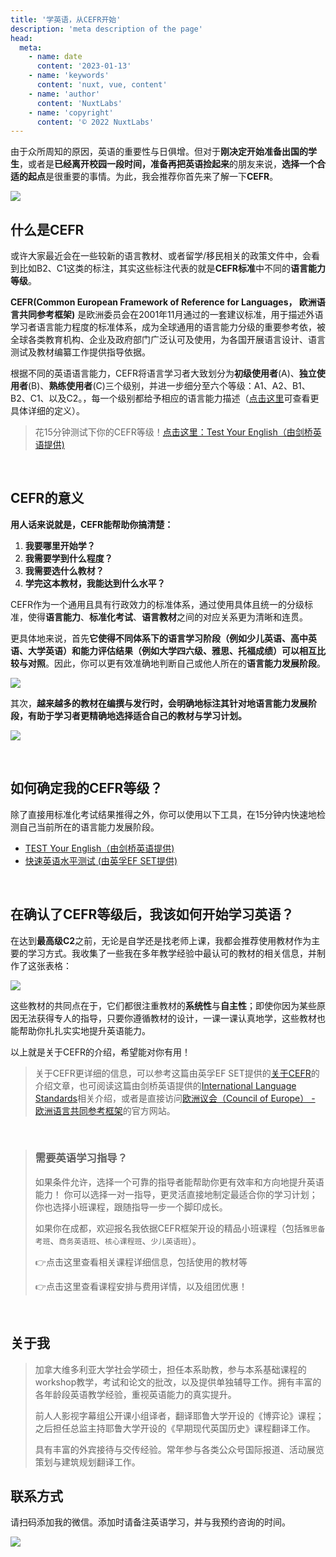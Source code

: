 ```yaml
---
title: '学英语，从CEFR开始'
description: 'meta description of the page'
head:
  meta:
    - name: date
      content: '2023-01-13'
    - name: 'keywords'
      content: 'nuxt, vue, content'
    - name: 'author'
      content: 'NuxtLabs'
    - name: 'copyright'
      content: '© 2022 NuxtLabs'
---
```


由于众所周知的原因，英语的重要性与日俱增。但对于**刚决定开始准备出国的学生**，或者是**已经离开校园一段时间，准备再把英语捡起来**的朋友来说，**选择一个合适的起点**是很重要的事情。为此，我会推荐你首先来了解一下**CEFR**。

![](https://files.mdnice.com/user/1365/962181e0-e306-451f-92e9-1e78abb1cbba.png)

## 什么是CEFR
或许大家最近会在一些较新的语言教材、或者留学/移民相关的政策文件中，会看到比如B2、C1这类的标注，其实这些标注代表的就是**CEFR标准**中不同的**语言能力等级**。

**CEFR(Common European Framework of Reference for Languages， 欧洲语言共同参考框架)** 是欧洲委员会在2001年11月通过的一套建议标准，用于描述外语学习者语言能力程度的标准体系，成为全球通用的语言能力分级的重要参考依，被全球各类教育机构、企业及政府部门广泛认可及使用，为各国开展语言设计、语言测试及教材编纂工作提供指导依据。

根据不同的英语语言能力，CEFR将语言学习者大致划分为**初级使用者**(A)、**独立使用者**(B)、**熟练使用者**(C)三个级别，并进一步细分至六个等级：A1、A2、B1、B2、C1、以及C2。，每一个级别都给予相应的语言能力描述（[点击这里](https://www.coe.int/en/web/common-european-framework-reference-languages/table-1-cefr-3.3-common-reference-levels-global-scale)可查看更具体详细的定义）。

> 花15分钟测试下你的CEFR等级！[点击这里：Test Your English（由剑桥英语提供)](https://www.cambridgeenglish.org/test-your-english)

<br>

## CEFR的意义
**用人话来说就是，CEFR能帮助你搞清楚：**
1. **我要哪里开始学？**
2. **我需要学到什么程度？**
3. **我需要选什么教材？**
4. **学完这本教材，我能达到什么水平？**

CEFR作为一个通用且具有行政效力的标准体系，通过使用具体且统一的分级标准，使得**语言能力**、**标准化考试**、**语言教材**之间的对应关系更为清晰和连贯。

更具体地来说，首先**它使得不同体系下的语言学习阶段（例如少儿英语、高中英语、大学英语）和能力评估结果（例如大学四六级、雅思、托福成绩）可以相互比较与对照**。因此，你可以更有效准确地判断自己或他人所在的**语言能力发展阶段**。


![](https://files.mdnice.com/user/1365/58e31d7e-ffb4-4d8e-8693-931f1139a75b.png)



其次，**越来越多的教材在编撰与发行时，会明确地标注其针对地语言能力发展阶段，有助于学习者更精确地选择适合自己的教材与学习计划。**

![](https://files.mdnice.com/user/1365/730366ee-1bce-4b5f-aa8e-4c0973982fd0.png)

<br>

## 如何确定我的CEFR等级？
除了直接用标准化考试结果推得之外，你可以使用以下工具，在15分钟内快速地检测自己当前所在的语言能力发展阶段。

- [TEST Your English（由剑桥英语提供)](https://www.cambridgeenglish.org/test-your-english)
- [快速英语水平测试 (由英孚EF SET提供)](https://www.efset.org/zh/)

<br>

## 在确认了CEFR等级后，我该如何开始学习英语？
在达到**最高级C2**之前，无论是自学还是找老师上课，我都会推荐使用教材作为主要的学习方式。我收集了一些我在多年教学经验中最认可的教材的相关信息，并制作了这张表格：

![](https://files.mdnice.com/user/1365/b39e57e6-35c6-44d9-9be0-324d7606f66f.png)

这些教材的共同点在于，它们都很注重教材的**系统性**与**自主性**；即使你因为某些原因无法获得专人的指导，只要你遵循教材的设计，一课一课认真地学，这些教材也能帮助你扎扎实实地提升英语能力。

以上就是关于CEFR的介绍，希望能对你有用！

>关于CEFR更详细的信息，可以参考这篇由英孚EF SET提供的[关于CEFR](https://www.efset.org/zh/cefr/)的介绍文章，也可阅读这篇由剑桥英语提供的[International Language Standards](https://www.cambridgeenglish.org/exams-and-tests/cefr/)相关介绍，或者是直接访问[欧洲议会（Council of Europe） - 欧洲语言共同参考框架](https://www.coe.int/en/web/common-european-framework-reference-languages/home)的官方网站。

<br>

>### 需要英语学习指导？
>如果条件允许，选择一个可靠的指导者能帮助你更有效率和方向地提升英语能力！
你可以选择一对一指导，更灵活直接地制定最适合你的学习计划；你也选择小班课程，跟随指导一步一个脚印成长。
>
>如果你在成都，欢迎报名我依据CEFR框架开设的精品小班课程（包括`雅思备考班`、`商务英语班`、`核心课程班`、`少儿英语班`）。
>
> 👉点击这里查看相关课程详细信息，包括使用的教材等
>
>👉点击这里查看课程安排与费用详情，以及组团优惠！

<br>


## 关于我

>加拿大维多利亚大学社会学硕士，担任本系助教，参与本系基础课程的workshop教学，考试和论文的批改，以及提供单独辅导工作。拥有丰富的各年龄段英语教学经验，重视英语能力的真实提升。
>
>前人人影视字幕组公开课小组译者，翻译耶鲁大学开设的《博弈论》课程；之后担任总监主持耶鲁大学开设的《早期现代英国历史》课程翻译工作。
>
>具有丰富的外宾接待与交传经验。常年参与各类公众号国际报道、活动展览策划与建筑规划翻译工作。

## 联系方式
请扫码添加我的微信。添加时请备注英语学习，并与我预约咨询的时间。

![](https://files.mdnice.com/user/1365/db4fa854-5903-4e8d-a496-687324e06cd0.png)

